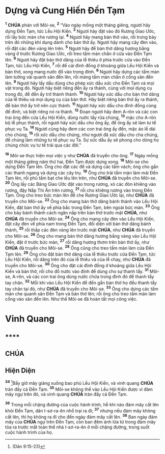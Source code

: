 # Dựng và Cung Hiến Đền Tạm
<sup><b>1</b></sup> **CHÚA** phán với Môi-se, <sup><b>2</b></sup> “Vào ngày mồng một tháng giêng, ngươi hãy dựng Đền Tạm, tức Lều Hội Kiến. <sup><b>3</b></sup> Ngươi hãy đặt vào đó Rương Giao Ước, rồi lấy bức màn che rương lại. <sup><b>4</b></sup> Ngươi hãy mang bàn thờ vào, rồi trưng bày trên đó những khí dụng dành cho bàn thờ ấy. Ngươi hãy mang cây đèn vào, rồi đặt các đèn vàng lên trên. <sup><b>5</b></sup> Ngươi hãy để bàn thờ dâng hương bằng vàng ở trước Rương Giao Ước, rồi treo tấm màn chắn ở cửa vào Đền Tạm lên. <sup><b>6</b></sup> Ngươi hãy đặt bàn thờ dâng của lễ thiêu ở phía trước cửa vào Đền Tạm, tức Lều Hội Kiến, <sup><b>7</b></sup> rồi để cái đỉnh đồng ở khoảng giữa Lều Hội Kiến và bàn thờ, xong mang nước đổ vào trong đỉnh. <sup><b>8</b></sup> Ngươi hãy dựng các tấm màn làm tường vải quanh sân đền lên, rồi máng tấm màn chắn ở cổng sân đền lên. <sup><b>9</b></sup> Ngươi hãy lấy dầu dùng cho phép xức dầu xức cho Đền Tạm và mọi vật trong đó. Ngươi hãy biệt riêng đền ấy ra thánh, cùng với mọi dụng cụ trong đó, để đền ấy trở thành thánh. <sup><b>10</b></sup> Ngươi hãy xức dầu cho bàn thờ dâng của lễ thiêu và mọi dụng cụ của bàn thờ. Hãy biệt riêng bàn thờ ấy ra thánh, để bàn thờ ấy trở nên cực thánh. <sup><b>11</b></sup> Ngươi hãy xức dầu cho đỉnh đồng cùng đế đỉnh, và biệt riêng nó ra thánh. <sup><b>12</b></sup> Đoạn ngươi hãy đem A-rôn và các con trai ông đến cửa Lều Hội Kiến, dùng nước tẩy rửa chúng, <sup><b>13</b></sup> mặc cho A-rôn bộ lễ phục thánh, rồi ngươi hãy xức dầu cho ông ấy, để ông ấy sẽ làm tư tế phục vụ Ta. <sup><b>14</b></sup> Ngươi cũng hãy đem các con trai ông ấy đến, mặc áo lễ dài cho chúng, <sup><b>15</b></sup> rồi xức dầu cho chúng, như ngươi đã xức dầu cho cha chúng, để chúng làm những tư tế phục vụ Ta. Sự xức dầu ấy sẽ phong cho dòng họ chúng chức vụ tư tế trải qua các đời.”

<sup><b>16</b></sup> Môi-se thực hiện mọi việc y như **CHÚA** đã truyền cho ông. <sup><b>17</b></sup> Ngày mồng một tháng giêng năm thứ hai, Đền Tạm được dựng xong. <sup><b>18</b></sup> Môi-se cho dựng Đền Tạm lên. Ông cho đặt các đế và dựng các tấm vách; ông cho gắn các thanh ngang và dựng các cây trụ. <sup><b>19</b></sup> Ông cho trải tấm màn làm mái Đền Tạm lên, rồi phủ tấm bạt che lều lên trên, như **CHÚA** đã truyền cho Môi-se. <sup><b>20</b></sup> Ông lấy các Bảng Giao Ước đặt vào trong rương, xỏ các đòn khiêng vào rương, đậy Nắp Thi Ân trên rương, <sup><b>21</b></sup> rồi cho khiêng rương vào trong Đền Tạm. Ông cho treo bức màn lên để che Rương Giao Ước lại, như **CHÚA** đã truyền cho Môi-se. <sup><b>22</b></sup> Ông cho mang bàn thờ dâng bánh thánh vào Lều Hội Kiến, đặt bàn thờ ấy về phía bắc trong Đền Tạm, bên ngoài bức màn. <sup><b>23</b></sup> Ông cho bày bánh thánh cách ngăn nắp trên bàn thờ trước mặt **CHÚA**, như **CHÚA** đã truyền cho Môi-se. <sup><b>24</b></sup> Ông cho mang cây đèn vào Lều Hội Kiến, đặt cây đèn về phía nam trong Đền Tạm, đối diện với bàn thờ dâng bánh thánh, <sup><b>25</b></sup> rồi thắp các đèn vàng lên trước mặt **CHÚA**, như **CHÚA** đã truyền cho Môi-se. <sup><b>26</b></sup> Ông cho mang bàn thờ dâng hương bằng vàng vào Lều Hội Kiến, đặt ở trước bức màn, <sup><b>27</b></sup> rồi dâng hương thơm trên bàn thờ ấy, như **CHÚA** đã truyền cho Môi-se. <sup><b>28</b></sup> Ông cũng cho treo tấm màn làm cửa Đền Tạm lên. <sup><b>29</b></sup> Ông cho đặt bàn thờ dâng của lễ thiêu trước cửa Đền Tạm, tức Lều Hội Kiến, rồi dâng trên đó của lễ thiêu và của lễ chay, như **CHÚA** đã truyền cho Môi-se. <sup><b>30</b></sup> Ông cho đặt cái đỉnh đồng ở khoảng giữa Lều Hội Kiến và bàn thờ, rồi cho đổ nước vào đỉnh để dùng cho sự thanh tẩy. <sup><b>31</b></sup> Môi-se, A-rôn, và các con trai ông dùng nước chứa trong đỉnh đó để thanh tẩy tay chân. <sup><b>32</b></sup> Mỗi khi vào Lều Hội Kiến để đến gần bàn thờ họ đều thanh tẩy tay chân tại đó, như **CHÚA** đã truyền cho Môi-se. <sup><b>33</b></sup> Ông cho dựng các tấm màn che quanh sân Đền Tạm và bàn thờ lên; rồi ông cho treo tấm màn làm cổng vào sân đền lên. Như thế Môi-se đã hoàn tất mọi công việc.


# Vinh Quang

## ****

## CHÚA

## Hiện Diện
<sup><b>34</b></sup> [^1@-8221cb0c-86e1-48d8-ba18-a010d156bf98]Bấy giờ mây giáng xuống bao phủ Lều Hội Kiến, và vinh quang **CHÚA** tràn đầy cả Đền Tạm. <sup><b>35</b></sup> Môi-se không thể vào Lều Hội Kiến được vì đám mây ngự trên đó, và vinh quang **CHÚA** tràn đầy cả Đền Tạm.

<sup><b>36</b></sup> Trong mỗi chặng đường của cuộc hành trình, hễ khi nào đám mây cất lên khỏi Đền Tạm, dân I-sơ-ra-ên nhổ trại ra đi; <sup><b>37</b></sup> nhưng nếu đám mây không cất lên, thì họ không ra đi cho đến ngày đám mây cất lên. <sup><b>38</b></sup> Ban ngày đám mây của **CHÚA** ngự trên Đền Tạm, còn ban đêm ánh lửa từ trong đám mây tỏa ra trước mắt toàn thể nhà I-sơ-ra-ên ở mỗi chặng đường, trong suốt cuộc hành trình của họ.

[^1@-8221cb0c-86e1-48d8-ba18-a010d156bf98]: (Dân 9:15-23)
